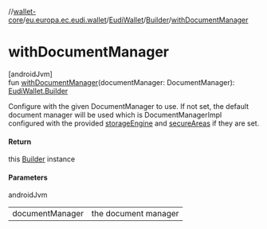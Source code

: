 //[wallet-core](../../../../index.md)/[eu.europa.ec.eudi.wallet](../../index.md)/[EudiWallet](../index.md)/[Builder](index.md)/[withDocumentManager](with-document-manager.md)

# withDocumentManager

[androidJvm]\
fun [withDocumentManager](with-document-manager.md)(documentManager:
DocumentManager): [EudiWallet.Builder](index.md)

Configure with the given DocumentManager to use. If not set, the default document manager will be
used which is DocumentManagerImpl configured with the provided [storageEngine](storage-engine.md)
and [secureAreas](secure-areas.md) if they are set.

#### Return

this [Builder](index.md) instance

#### Parameters

androidJvm

|                 |                      |
|-----------------|----------------------|
| documentManager | the document manager |
